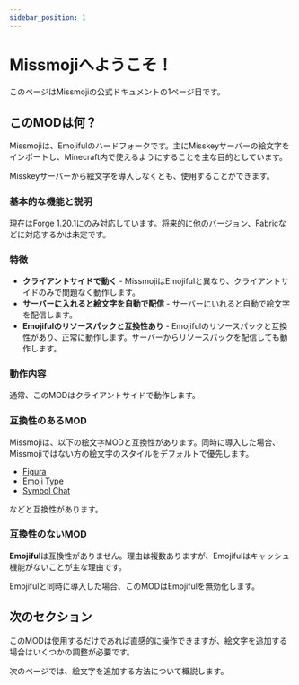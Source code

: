 ```yaml
---
sidebar_position: 1
---
```


# Missmojiへようこそ！

このページはMissmojiの公式ドキュメントの1ページ目です。

## このMODは何？

Missmojiは、Emojifulのハードフォークです。主にMisskeyサーバーの絵文字をインポートし、Minecraft内で使えるようにすることを主な目的としています。

Misskeyサーバーから絵文字を導入しなくとも、使用することができます。

### 基本的な機能と説明

現在はForge 1.20.1にのみ対応しています。将来的に他のバージョン、Fabricなどに対応するかは未定です。

### 特徴

- **クライアントサイドで動く** - MissmojiはEmojifulと異なり、クライアントサイドのみで問題なく動作します。
- **サーバーに入れると絵文字を自動で配信** - サーバーにいれると自動で絵文字を配信します。
- **Emojifulのリソースパックと互換性あり** - Emojifulのリソースパックと互換性があり、正常に動作します。サーバーからリソースパックを配信しても動作します。

### 動作内容

通常、このMODはクライアントサイドで動作します。

### 互換性のあるMOD

Missmojiは、以下の絵文字MODと互換性があります。同時に導入した場合、Missmojiではない方の絵文字のスタイルをデフォルトで優先します。

- [Figura](https://modrinth.com/mod/figura)
- [Emoji Type](https://modrinth.com/mod/emoji-type)
- [Symbol Chat](https://modrinth.com/mod/symbol-chat)

などと互換性があります。

### 互換性のないMOD 

**Emojiful**は互換性がありません。理由は複数ありますが、Emojifulはキャッシュ機能がないことが主な理由です。

Emojifulと同時に導入した場合、このMODはEmojifulを無効化します。

## 次のセクション

このMODは使用するだけであれば直感的に操作できますが、絵文字を追加する場合はいくつかの調整が必要です。

次のページでは、絵文字を追加する方法について概説します。
